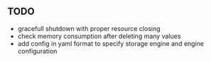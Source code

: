## TODO

* gracefull shutdown with proper resource closing
* check memory consumption after deleting many values
* add config in yaml format to specify storage engine and engine configuration 